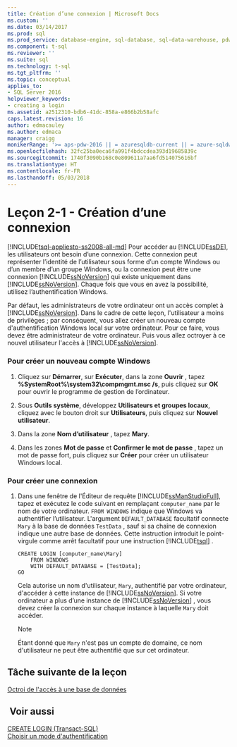 ```yaml
---
title: Création d’une connexion | Microsoft Docs
ms.custom: ''
ms.date: 03/14/2017
ms.prod: sql
ms.prod_service: database-engine, sql-database, sql-data-warehouse, pdw
ms.component: t-sql
ms.reviewer: ''
ms.suite: sql
ms.technology: t-sql
ms.tgt_pltfrm: ''
ms.topic: conceptual
applies_to:
- SQL Server 2016
helpviewer_keywords:
- creating a login
ms.assetid: a2512310-bdb6-41dc-858a-e866b2b58afc
caps.latest.revision: 16
author: edmacauley
ms.author: edmaca
manager: craigg
monikerRange: '>= aps-pdw-2016 || = azuresqldb-current || = azure-sqldw-latest || >= sql-server-2016 || = sqlallproducts-allversions'
ms.openlocfilehash: 32fc25ba0eca6fa991f4bdccdea393d19685839c
ms.sourcegitcommit: 1740f3090b168c0e809611a7aa6fd514075616bf
ms.translationtype: HT
ms.contentlocale: fr-FR
ms.lasthandoff: 05/03/2018
---
```

# <a name="lesson-2-1---creating-a-login"></a>Leçon 2-1 - Création d’une connexion
[!INCLUDE[tsql-appliesto-ss2008-all-md](../includes/tsql-appliesto-ss2008-all-md.md)]
Pour accéder au [!INCLUDE[ssDE](../includes/ssde-md.md)], les utilisateurs ont besoin d’une connexion. Cette connexion peut représenter l’identité de l’utilisateur sous forme d’un compte Windows ou d’un membre d’un groupe Windows, ou la connexion peut être une connexion [!INCLUDE[ssNoVersion](../includes/ssnoversion-md.md)] qui existe uniquement dans [!INCLUDE[ssNoVersion](../includes/ssnoversion-md.md)]. Chaque fois que vous en avez la possibilité, utilisez l’authentification Windows.  
  
Par défaut, les administrateurs de votre ordinateur ont un accès complet à [!INCLUDE[ssNoVersion](../includes/ssnoversion-md.md)]. Dans le cadre de cette leçon, l'utilisateur a moins de privilèges ; par conséquent, vous allez créer un nouveau compte d'authentification Windows local sur votre ordinateur. Pour ce faire, vous devez être administrateur de votre ordinateur. Puis vous allez octroyer à ce nouvel utilisateur l'accès à [!INCLUDE[ssNoVersion](../includes/ssnoversion-md.md)].  
  
### <a name="to-create-a-new-windows-account"></a>Pour créer un nouveau compte Windows  
  
1.  Cliquez sur **Démarrer**, sur **Exécuter**, dans la zone **Ouvrir** , tapez **%SystemRoot%\system32\compmgmt.msc /s**, puis cliquez sur **OK** pour ouvrir le programme de gestion de l’ordinateur.  
  
2.  Sous **Outils système**, développez **Utilisateurs et groupes locaux**, cliquez avec le bouton droit sur **Utilisateurs**, puis cliquez sur **Nouvel utilisateur**.  
  
3.  Dans la zone **Nom d’utilisateur** , tapez **Mary**.  
  
4.  Dans les zones **Mot de passe** et **Confirmer le mot de passe** , tapez un mot de passe fort, puis cliquez sur **Créer** pour créer un utilisateur Windows local.  
  
### <a name="to-create-a-login"></a>Pour créer une connexion  
  
1.  Dans une fenêtre de l'Éditeur de requête [!INCLUDE[ssManStudioFull](../includes/ssmanstudiofull-md.md)], tapez et exécutez le code suivant en remplaçant `computer_name` par le nom de votre ordinateur. `FROM WINDOWS` indique que Windows va authentifier l’utilisateur. L'argument `DEFAULT_DATABASE` facultatif connecte `Mary` à la base de données `TestData` , sauf si sa chaîne de connexion indique une autre base de données. Cette instruction introduit le point-virgule comme arrêt facultatif pour une instruction [!INCLUDE[tsql](../includes/tsql-md.md)] .  
  
    ```  
    CREATE LOGIN [computer_name\Mary]  
        FROM WINDOWS  
        WITH DEFAULT_DATABASE = [TestData];  
    GO  
    ```  
  
    Cela autorise un nom d'utilisateur, `Mary`, authentifié par votre ordinateur, d'accéder à cette instance de [!INCLUDE[ssNoVersion](../includes/ssnoversion-md.md)]. Si votre ordinateur a plus d’une instance de [!INCLUDE[ssNoVersion](../includes/ssnoversion-md.md)] , vous devez créer la connexion sur chaque instance à laquelle `Mary` doit accéder.  
  
    > [!NOTE]  
    > Étant donné que `Mary` n'est pas un compte de domaine, ce nom d'utilisateur ne peut être authentifié que sur cet ordinateur.  
  
## <a name="next-task-in-lesson"></a>Tâche suivante de la leçon  
[Octroi de l'accès à une base de données](../t-sql/lesson-2-2-granting-access-to-a-database.md)  
  
## <a name="see-also"></a> Voir aussi  
[CREATE LOGIN &#40;Transact-SQL&#41;](../t-sql/statements/create-login-transact-sql.md)  
[Choisir un mode d'authentification](../relational-databases/security/choose-an-authentication-mode.md)  
  
  
  
